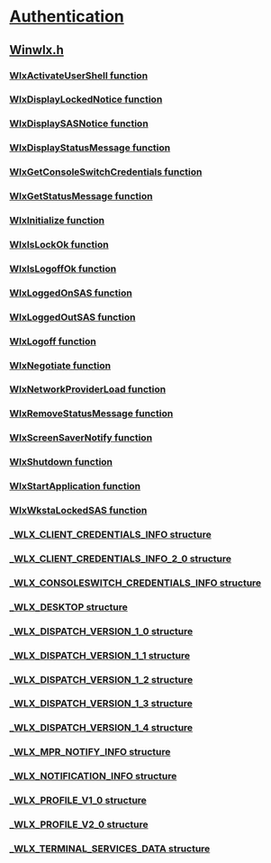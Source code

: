 # [Authentication](../_security/index.md)
## [Winwlx.h](index.md)
### [WlxActivateUserShell function](../winwlx/nf-winwlx-wlxactivateusershell.md)
### [WlxDisplayLockedNotice function](../winwlx/nf-winwlx-wlxdisplaylockednotice.md)
### [WlxDisplaySASNotice function](../winwlx/nf-winwlx-wlxdisplaysasnotice.md)
### [WlxDisplayStatusMessage function](../winwlx/nf-winwlx-wlxdisplaystatusmessage.md)
### [WlxGetConsoleSwitchCredentials function](../winwlx/nf-winwlx-wlxgetconsoleswitchcredentials.md)
### [WlxGetStatusMessage function](../winwlx/nf-winwlx-wlxgetstatusmessage.md)
### [WlxInitialize function](../winwlx/nf-winwlx-wlxinitialize.md)
### [WlxIsLockOk function](../winwlx/nf-winwlx-wlxislockok.md)
### [WlxIsLogoffOk function](../winwlx/nf-winwlx-wlxislogoffok.md)
### [WlxLoggedOnSAS function](../winwlx/nf-winwlx-wlxloggedonsas.md)
### [WlxLoggedOutSAS function](../winwlx/nf-winwlx-wlxloggedoutsas.md)
### [WlxLogoff function](../winwlx/nf-winwlx-wlxlogoff.md)
### [WlxNegotiate function](../winwlx/nf-winwlx-wlxnegotiate.md)
### [WlxNetworkProviderLoad function](../winwlx/nf-winwlx-wlxnetworkproviderload.md)
### [WlxRemoveStatusMessage function](../winwlx/nf-winwlx-wlxremovestatusmessage.md)
### [WlxScreenSaverNotify function](../winwlx/nf-winwlx-wlxscreensavernotify.md)
### [WlxShutdown function](../winwlx/nf-winwlx-wlxshutdown.md)
### [WlxStartApplication function](../winwlx/nf-winwlx-wlxstartapplication.md)
### [WlxWkstaLockedSAS function](../winwlx/nf-winwlx-wlxwkstalockedsas.md)
### [_WLX_CLIENT_CREDENTIALS_INFO structure](../winwlx/ns-winwlx-_wlx_client_credentials_info.md)
### [_WLX_CLIENT_CREDENTIALS_INFO_2_0 structure](../winwlx/ns-winwlx-_wlx_client_credentials_info_2_0.md)
### [_WLX_CONSOLESWITCH_CREDENTIALS_INFO structure](../winwlx/ns-winwlx-_wlx_consoleswitch_credentials_info.md)
### [_WLX_DESKTOP structure](../winwlx/ns-winwlx-_wlx_desktop.md)
### [_WLX_DISPATCH_VERSION_1_0 structure](../winwlx/ns-winwlx-_wlx_dispatch_version_1_0.md)
### [_WLX_DISPATCH_VERSION_1_1 structure](../winwlx/ns-winwlx-_wlx_dispatch_version_1_1.md)
### [_WLX_DISPATCH_VERSION_1_2 structure](../winwlx/ns-winwlx-_wlx_dispatch_version_1_2.md)
### [_WLX_DISPATCH_VERSION_1_3 structure](../winwlx/ns-winwlx-_wlx_dispatch_version_1_3.md)
### [_WLX_DISPATCH_VERSION_1_4 structure](../winwlx/ns-winwlx-_wlx_dispatch_version_1_4.md)
### [_WLX_MPR_NOTIFY_INFO structure](../winwlx/ns-winwlx-_wlx_mpr_notify_info.md)
### [_WLX_NOTIFICATION_INFO structure](../winwlx/ns-winwlx-_wlx_notification_info.md)
### [_WLX_PROFILE_V1_0 structure](../winwlx/ns-winwlx-_wlx_profile_v1_0.md)
### [_WLX_PROFILE_V2_0 structure](../winwlx/ns-winwlx-_wlx_profile_v2_0.md)
### [_WLX_TERMINAL_SERVICES_DATA structure](../winwlx/ns-winwlx-_wlx_terminal_services_data.md)
